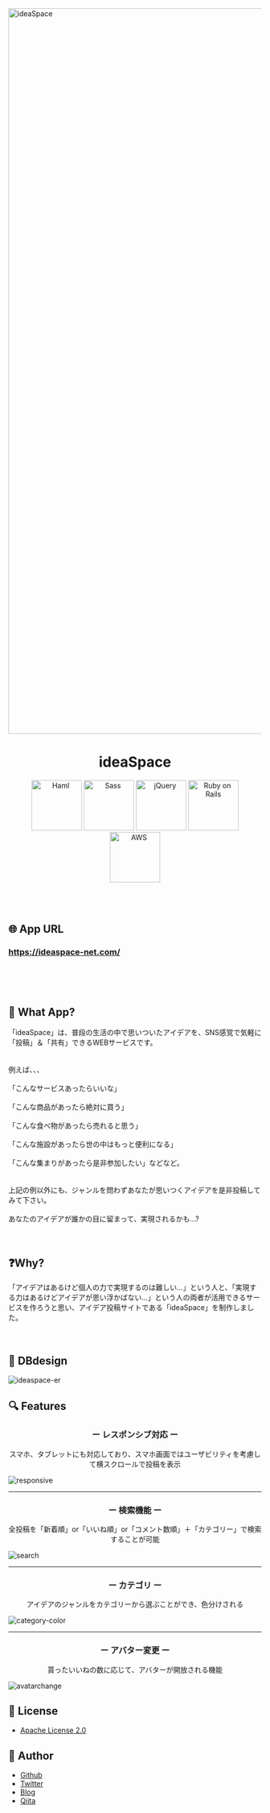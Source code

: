 <img width="1440" alt="ideaSpace" src="https://user-images.githubusercontent.com/57032090/71776261-c059c380-2fd1-11ea-9287-98e5b6b86159.png">

<h1 align="center">ideaSpace</h1>


<div align="center">
  <img width="100" alt="Haml" src="https://user-images.githubusercontent.com/57032090/71777834-15550400-2fe9-11ea-94b8-ebb981e97eea.png">
  <img width="100" alt="Sass" src="https://user-images.githubusercontent.com/57032090/71777838-29990100-2fe9-11ea-9c25-4ac2788a28ad.png">
  <img width="100" alt="jQuery" src="https://user-images.githubusercontent.com/57032090/71777857-5cdb9000-2fe9-11ea-8aec-0c9ee29ed9cf.png">
  <img width="100" alt="Ruby on Rails" src="https://user-images.githubusercontent.com/57032090/71776541-cf8f4000-2fd6-11ea-8f8f-9dc18bb77e1c.png">
  <img width="100" alt="AWS" src="https://user-images.githubusercontent.com/57032090/71777845-433a4880-2fe9-11ea-82ac-c428c9582f20.png">
</div>
<br><br><br>

## 🌐 App URL
### **https://ideaspace-net.com/**  
<br><br><br>

## 💬 What App?
「ideaSpace」は、普段の生活の中で思いついたアイデアを、SNS感覚で気軽に「投稿」＆「共有」できるWEBサービスです。
<br><br><br>
例えば、、、
<br><br>
「こんなサービスあったらいいな」
<br><br>
「こんな商品があったら絶対に買う」
<br><br>
「こんな食べ物があったら売れると思う」
<br><br>
「こんな施設があったら世の中はもっと便利になる」
<br><br>
「こんな集まりがあったら是非参加したい」などなど。
<br><br><br>
上記の例以外にも、ジャンルを問わずあなたが思いつくアイデアを是非投稿してみて下さい。
<br><br>
あなたのアイデアが誰かの目に留まって、実現されるかも...?
<br><br><br>

## ❓Why?
「アイデアはあるけど個人の力で実現するのは難しい...」という人と、「実現する力はあるけどアイデアが思い浮かばない...」という人の両者が活用できるサービスを作ろうと思い、アイデア投稿サイトである「ideaSpace」を制作しました。
<br><br><br>

## 📝 DBdesign
![ideaspace-er](https://user-images.githubusercontent.com/57032090/71778702-72a28280-2ff4-11ea-985d-7a7d2c767830.png)

## 🔍 Features
<h3 align="center">ー レスポンシブ対応 ー</h3>
<p align="center">スマホ、タブレットにも対応しており、スマホ画面ではユーザビリティを考慮して横スクロールで投稿を表示</p>

![responsive](https://user-images.githubusercontent.com/57032090/71777424-066b5300-2fe3-11ea-99f4-4a865c46d260.gif)

--- 

<h3 align="center">ー 検索機能 ー</h3>
<p align="center">全投稿を「新着順」or「いいね順」or「コメント数順」＋「カテゴリー」で検索することが可能</p>

![search](https://user-images.githubusercontent.com/57032090/71777373-50a00480-2fe2-11ea-95bd-dd598bb22728.gif)

---

<h3 align="center">ー カテゴリ ー</h3>
<p align="center">アイデアのジャンルをカテゴリーから選ぶことができ、色分けされる</p>

![category-color](https://user-images.githubusercontent.com/57032090/71777311-547f5700-2fe1-11ea-9bd6-d5a0494b5f69.gif)

---

<h3 align="center">ー アバター変更 ー</h3>
<p align="center">貰ったいいねの数に応じて、アバターが開放される機能</p>

![avatarchange](https://user-images.githubusercontent.com/57032090/71777112-f0f42a00-2fde-11ea-9d21-9eb174515d67.gif)

## 🎫 License
- [Apache License 2.0](https://github.com/yuma11/idea_space/blob/master/LICENSE) 


## 👀 Author
- [Github](https://github.com/yuma11)
- [Twitter](https://twitter.com/yuuuma_11)
- [Blog](https://yumanoblog.com)
- [Qiita](https://qiita.com/yuma11)
